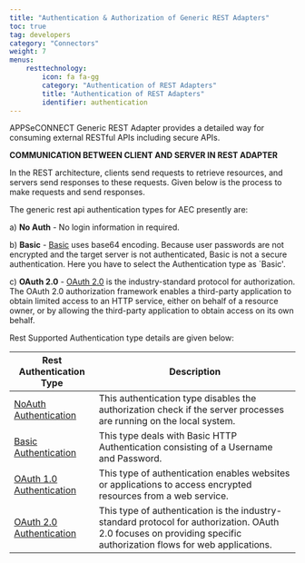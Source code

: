 ```yaml
---
title: "Authentication & Authorization of Generic REST Adapters"
toc: true
tag: developers
category: "Connectors"
weight: 7
menus: 
    resttechnology:
        icon: fa fa-gg
        category: "Authentication of REST Adapters"
        title: "Authentication of REST Adapters"
        identifier: authentication
---
```

APPSeCONNECT Generic REST Adapter provides a detailed way for consuming external RESTful APIs including secure APIs.

**COMMUNICATION BETWEEN CLIENT AND SERVER IN REST ADAPTER**

In the REST architecture, clients send requests to retrieve resources, and servers send responses
to these requests. Given below is the process to make requests and send responses.


The generic rest api authentication types for AEC presently are:

  a) **No Auth** - No login information in required.

  b) **Basic** - [Basic](/connectors/BasicAuthentication/) uses base64 encoding. Because user passwords are not encrypted and the target server is not authenticated, Basic is not a secure authentication.
  Here you have to select the Authentication type as `Basic'.

  c) **OAuth 2.0** - [OAuth 2.0](/connectors/OAuth2.0/) is the industry-standard protocol for authorization. The OAuth 2.0 authorization framework enables a third-party
   application to obtain limited access to an HTTP service, either on behalf of a resource owner, or by allowing the third-party application to 
   obtain access on its own behalf.

Rest Supported Authentication type details are given below:

|Rest Authentication Type|Description|
|---|---------|
|[NoAuth Authentication]()|This authentication type disables the authorization check if the server processes are running on the local system. |
|[Basic Authentication](/connectors/BasicAuthentication/)|This type deals with Basic HTTP Authentication consisting of a Username and Password.|
|[OAuth 1.0 Authentication]()|This type of authentication enables websites or applications to access encrypted resources from a web service.|
|[OAuth 2.0 Authentication](/connectors/OAuth2.0/)|This type of authentication is the industry-standard protocol for authorization. OAuth 2.0 focuses on providing specific authorization flows for web applications.|